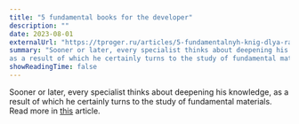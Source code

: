 ```yaml
---
title: "5 fundamental books for the developer"
description: ""
date: 2023-08-01
externalUrl: "https://tproger.ru/articles/5-fundamentalnyh-knig-dlya-razrabotchika/"
summary: "Sooner or later, every specialist thinks about deepening his knowledge,
as a result of which he certainly turns to the study of fundamental materials."
showReadingTime: false
---
```


Sooner or later, every specialist thinks about deepening his knowledge, as a result of which he certainly turns to
the study of fundamental materials. Read
more in [this](https://tproger.ru/articles/5-fundamentalnyh-knig-dlya-razrabotchika/) article.